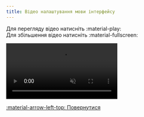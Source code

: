 ```yaml
---
title: Відео налаштування мови інтерфейсу
--- 
```


Для перегляду відео натисніть :material-play:   
Для збільшення відео натисніть :material-fullscreen:   


<video controls disablepictureinpicture muted>
  <source src="../assets/video/nex-lang.mp4" type="video/mp4" />Тег video не підтримується вашим браузером.<a href="../assets/video/nex-lang.mp4">Скачати відео.</a>
</video>

[:material-arrow-left-top: Повернутися](../manual-interface/#manual-settings-system-lang)